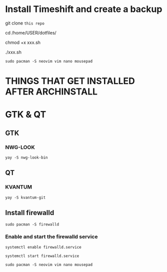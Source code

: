# Install Timeshift and create a backup
git clone `this repo`

cd /home/USER/dotfiles/

chmod +x xxx.sh

./xxx.sh


```
sudo pacman -S neovim vim nano mousepad

```

# THINGS THAT GET INSTALLED AFTER ARCHINSTALL
# GTK & QT
## GTK
### NWG-LOOK
`yay -S nwg-look-bin`
## QT
### KVANTUM
`yay -S kvantum-git`

## Install firewalld
`sudo pacman -S firewalld`
### Enable and start the firewalld service
`systemctl enable firewalld.service`

`systemctl start firewalld.service`


```
sudo pacman -S neovim vim nano mousepad

```
